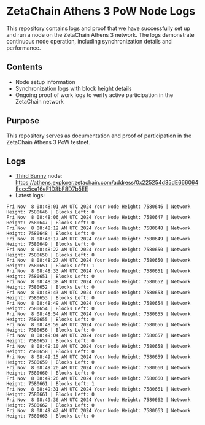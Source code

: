 # ZetaChain Athens 3 PoW Node Logs
This repository contains logs and proof that we have successfully set up and run a node on the ZetaChain Athens 3 network. The logs demonstrate continuous node operation, including synchronization details and performance.

## Contents
- Node setup information
- Synchronization logs with block height details
- Ongoing proof of work logs to verify active participation in the ZetaChain network

## Purpose
This repository serves as documentation and proof of participation in the ZetaChain Athens 3 PoW testnet.

## Logs

- [Third Bunny](https://thirdbunny.xyz/) node: https://athens.explorer.zetachain.com/address/0x225254d35dE666064Eccc5ce16eF1D8bF8D7b5EE
- Latest logs:
```
Fri Nov  8 08:48:01 AM UTC 2024 Your Node Height: 7580646 | Network Height: 7580646 | Blocks Left: 0
Fri Nov  8 08:48:06 AM UTC 2024 Your Node Height: 7580647 | Network Height: 7580647 | Blocks Left: 0
Fri Nov  8 08:48:12 AM UTC 2024 Your Node Height: 7580648 | Network Height: 7580648 | Blocks Left: 0
Fri Nov  8 08:48:17 AM UTC 2024 Your Node Height: 7580649 | Network Height: 7580649 | Blocks Left: 0
Fri Nov  8 08:48:22 AM UTC 2024 Your Node Height: 7580650 | Network Height: 7580650 | Blocks Left: 0
Fri Nov  8 08:48:27 AM UTC 2024 Your Node Height: 7580650 | Network Height: 7580651 | Blocks Left: 1
Fri Nov  8 08:48:33 AM UTC 2024 Your Node Height: 7580651 | Network Height: 7580651 | Blocks Left: 0
Fri Nov  8 08:48:38 AM UTC 2024 Your Node Height: 7580652 | Network Height: 7580652 | Blocks Left: 0
Fri Nov  8 08:48:43 AM UTC 2024 Your Node Height: 7580653 | Network Height: 7580653 | Blocks Left: 0
Fri Nov  8 08:48:49 AM UTC 2024 Your Node Height: 7580654 | Network Height: 7580654 | Blocks Left: 0
Fri Nov  8 08:48:54 AM UTC 2024 Your Node Height: 7580655 | Network Height: 7580655 | Blocks Left: 0
Fri Nov  8 08:48:59 AM UTC 2024 Your Node Height: 7580656 | Network Height: 7580656 | Blocks Left: 0
Fri Nov  8 08:49:04 AM UTC 2024 Your Node Height: 7580657 | Network Height: 7580657 | Blocks Left: 0
Fri Nov  8 08:49:10 AM UTC 2024 Your Node Height: 7580658 | Network Height: 7580658 | Blocks Left: 0
Fri Nov  8 08:49:15 AM UTC 2024 Your Node Height: 7580659 | Network Height: 7580659 | Blocks Left: 0
Fri Nov  8 08:49:20 AM UTC 2024 Your Node Height: 7580660 | Network Height: 7580660 | Blocks Left: 0
Fri Nov  8 08:49:26 AM UTC 2024 Your Node Height: 7580660 | Network Height: 7580661 | Blocks Left: 1
Fri Nov  8 08:49:31 AM UTC 2024 Your Node Height: 7580661 | Network Height: 7580661 | Blocks Left: 0
Fri Nov  8 08:49:36 AM UTC 2024 Your Node Height: 7580662 | Network Height: 7580662 | Blocks Left: 0
Fri Nov  8 08:49:42 AM UTC 2024 Your Node Height: 7580663 | Network Height: 7580663 | Blocks Left: 0
```
